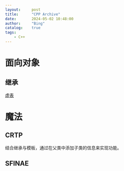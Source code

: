 ```yaml
---
layout:     post
title:      "CPP Archive"
date:       2024-05-02 10:48:00
author:     "Bing"
catalog:    true
tags:
    - C++
---
```


# 面向对象
## 继承
[虚表](https://www.learncpp.com/cpp-tutorial/the-virtual-table/)

# 魔法
## CRTP
结合继承与模板，通过在父类中添加子类的信息来实现功能。

## SFINAE